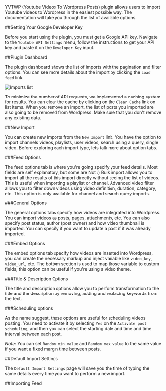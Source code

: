 YVTWP (Youtube Videos To Wordpress Posts) plugin allows users to import Youtube videos to Wordpress in the easiest possible way. The documentation will take you through the list of available options.

##Setting Your Google Developer Key

Before you start using the plugin, you must get a Google API key. Navigate to the `Youtube API Settings` menu, follow the instructions to get your API key and paste it on the `Developer Key` input.

##Plugin Dashboard

The plugin dashboard shows the list of imports with the pagination and filter options. You can see more details about the import by clicking the `Load feed` link.

![Imports list](https://dl.dropboxusercontent.com/s/vmkasnxcbsdk2af/Screenshot%202015-09-02%2014.21.04.png?dl=0)

To minimize the number of API requests, we implemented a caching system for results. You can clear the cache by clicking on the `Clear Cache` link on list items.
When you remove an import, the list of posts you imported are also going to be removed from Wordpress. Make sure that you don't remove any existing data.

##New Import

You can create new imports from the `New Import` link. You have the option to import channels videos, playlists, user videos, search using a query, single video. Before exploring each import type, lets talk more about option tabs.

###Feed Options

The feed options tab is where you're going specify your feed details. Most fields are self explanatory, but some are Not :)
Bulk import allows you to import all the results of this import directly without seeing the list of videos. This is useful when importing a playlist or channel.
Advanced video filter allows you to filter down videos using video definition, duration, category, etc. This option is only available for channel and search query imports.

###General Options

The general options tabs specify how videos are integrated into Wordpress. You can import videos as posts, pages, attachments, etc. You can also specify post status, author (post owner) and how video thumbnail is imported. You can specify if you want to update a post if it was already imported.

###Embed Options

The embed options tab specify how videos are inserted into Wordpress, you can create the necessary markup and inject variable like `video_key`, `video_url`, etc. The bottom section is used to map those variable to custom fields, this option can be useful if you're using a video theme.

###Title & Description Options

The title and description options allow you to perform transformation to the title and the description by removing, adding and replacing keywords from the text.

###Scheduling options

As the name suggest, these options are useful for scheduling videos posting. You need to activate it by selecting `Yes` on the `Activate post scheduling`, and then you can select the starting date and time and time interval between each post.

*Note:* You can set `Random min value` and `Random max value` to the same value if you want a fixed margin time between posts.

##Default Import Settings

The `Default Import Settings` page will save you the time of typing the same details every time you want to perform a new import.


##Importing Feed
